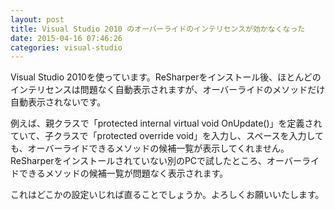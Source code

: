 ```yaml
---
layout: post
title: Visual Studio 2010 のオーバーライドのインテリセンスが効かなくなった
date: 2015-04-16 07:46:26
categories: visual-studio
---
```

<!-- {% raw %} -->
<p>Visual Studio 2010を使っています。ReSharperをインストール後、ほとんどのインテリセンスは問題なく自動表示されますが、オーバーライドのメソッドだけ自動表示されないです。</p>

<p>例えば、親クラスで「protected internal virtual void OnUpdate()」を定義されていて、子クラスで「protected override void」を入力し、スペースを入力しても、オーバーライドできるメソッドの候補一覧が表示してくれません。ReSharperをインストールされていない別のPCで試したところ、オーバーライドできるメソッドの候補一覧が問題なく表示されます。</p>

<p>これはどこかの設定いじれば直ることでしょうか。よろしくお願いいたします。</p>
<!-- {% endraw %} -->
